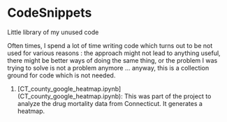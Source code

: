 # CodeSnippets
Little library of my unused code

Often times, I spend a lot of time writing code which turns out to be not used for various reasons : the approach might not lead to anything useful, there might be better ways of doing the same thing, or the problem I was trying to solve is not a problem anymore ... anyway, this is a collection ground for code which is not needed.

1. [CT_county_google_heatmap.ipynb] (CT_county_google_heatmap.ipynb): 
  This was part of the project to analyze the drug mortality data from Connecticut. It generates a heatmap.
